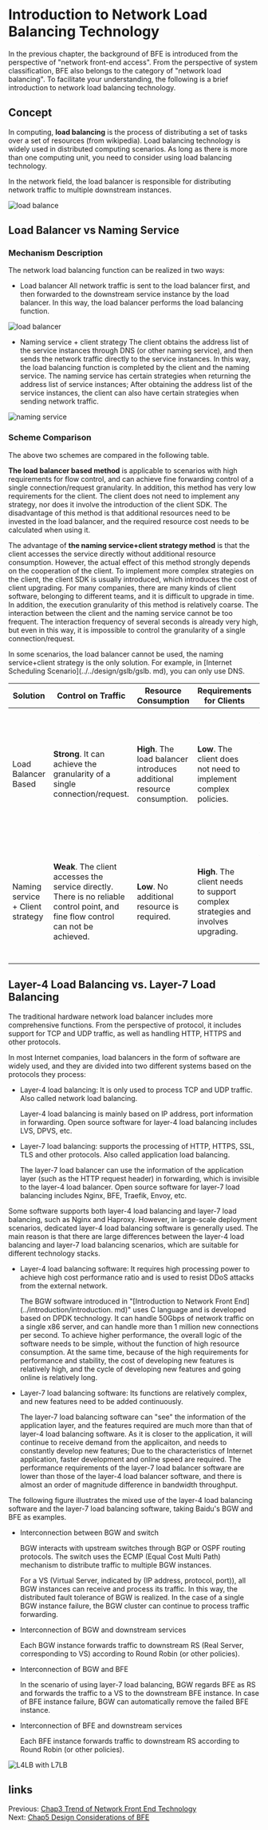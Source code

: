 # Introduction to Network Load Balancing Technology

In the previous chapter, the background of BFE is introduced from the perspective of "network front-end access". From the perspective of system classification, BFE also belongs to the category of "network load balancing". To facilitate your understanding, the following is a brief introduction to network load balancing technology.

## Concept

In computing, **load balancing** is the process of distributing a set of tasks over a set of resources (from wikipedia). Load balancing technology is widely used in distributed computing scenarios. As long as there is more than one computing unit, you need to consider using load balancing technology.

In the network field, the load balancer is responsible for distributing network traffic to multiple downstream instances.



![load balance](./load_balance.png)

## Load Balancer vs Naming Service

### Mechanism Description

The network load balancing function can be realized in two ways:

+ Load balancer
  All network traffic is sent to the load balancer first, and then forwarded to the downstream service instance by the load balancer.
  In this way, the load balancer performs the load balancing function.

![load balancer](./load_balancer.png)

+ Naming service + client strategy
The client obtains the address list of the service instances through DNS (or other naming service), and then sends the network traffic directly to the service instances.
  In this way, the load balancing function is completed by the client and the naming service. The naming service has certain strategies when returning the address list of service instances; After obtaining the address list of the service instances, the client can also have certain strategies when sending network traffic.


![naming service](./naming_service.png)

### Scheme Comparison

The above two schemes are compared in the following table.

**The load balancer based method** is applicable to scenarios with high requirements for flow control, and can achieve fine forwarding control of a single connection/request granularity. In addition, this method has very low requirements for the client. The client does not need to implement any strategy, nor does it involve the introduction of the client SDK. The disadvantage of this method is that additional resources need to be invested in the load balancer, and the required resource cost needs to be calculated when using it.

The advantage of **the naming service+client strategy method** is that the client accesses the service directly without additional resource consumption. However, the actual effect of this method strongly depends on the cooperation of the client. To implement more complex strategies on the client, the client SDK is usually introduced, which introduces the cost of client upgrading. For many companies, there are many kinds of client software, belonging to different teams, and it is difficult to upgrade in time. In addition, the execution granularity of this method is relatively coarse. The interaction between the client and the naming service cannot be too frequent. The interaction frequency of several seconds is already very high, but even in this way, it is impossible to control the granularity of a single connection/request.

In some scenarios, the load balancer cannot be used, the naming service+client strategy is the only solution. For example, in [Internet Scheduling Scenario](../../design/gslb/gslb. md), you can only use DNS.

| Solution                         | Control on Traffic                                           | Resource Consumption                                         | Requirements for Clients                                     | Applicable Scenarios                                         |
| -------------------------------- | ------------------------------------------------------------ | ------------------------------------------------------------ | ------------------------------------------------------------ | ------------------------------------------------------------ |
| Load Balancer Based              | **Strong**. It can achieve the granularity of a single connection/request. | **High**. The load balancer introduces additional resource consumption. | **Low**. The client does not need to implement complex policies. | The overall traffic scale is small (from the perspective of load balancer resource consumption); Application scenarios require strong flow control. |
| Naming service + Client strategy | **Weak**. The client accesses the service directly. There is no reliable control point, and  fine flow control can not be achieved. | **Low**. No additional resource is required.                | **High**. The client needs to support complex strategies and involves upgrading. | The overall traffic scale is large; The application scenario requires weak flow control; Scenarios where load balancers cannot be used. |

## Layer-4 Load Balancing vs. Layer-7 Load Balancing

The traditional hardware network load balancer includes more comprehensive functions. From the perspective of protocol, it includes support for TCP and UDP traffic, as well as handling HTTP, HTTPS and other protocols.

In most Internet companies, load balancers in the form of software are widely used, and they are divided into two different systems based on the protocols they process:

+ Layer-4 load balancing: It is only used to process TCP and UDP traffic. Also called network load balancing.

  Layer-4 load balancing is mainly based on IP address, port information in forwarding.
  Open source software for layer-4 load balancing includes LVS, DPVS, etc.

+ Layer-7 load balancing: supports the processing of HTTP, HTTPS, SSL, TLS and other protocols. Also called application load balancing.

  The layer-7 load balancer can use the information of the application layer (such as the HTTP request header) in forwarding, which is invisible to the layer-4 load balancer.
  Open source software for layer-7 load balancing includes Nginx, BFE, Traefik, Envoy, etc.

Some software supports both layer-4 load balancing and layer-7 load balancing, such as Nginx and Haproxy. However, in large-scale deployment scenarios, dedicated layer-4 load balancing software is generally used. The main reason is that there are large differences between the  layer-4 load balancing and  layer-7 load balancing scenarios, which are suitable for different technology stacks.

+ Layer-4 load balancing software: It requires high processing power to achieve high cost performance ratio and is used to resist DDoS attacks from the external network.

  The BGW software introduced in "[Introduction to Network Front End](../introduction/introduction. md)" uses C language and is developed based on DPDK technology. It can handle 50Gbps of network traffic on a single x86 server, and can handle more than 1 million new connections per second. To achieve higher performance, the overall logic of the software needs to be simple, without the function of high resource consumption. At the same time, because of the high requirements for performance and stability, the cost of developing new features is relatively high, and the cycle of developing new features and going online is relatively long.

+ Layer-7 load balancing software: Its functions are relatively complex, and new features need to be added continuously.

  The layer-7 load balancing software can "see" the information of the application layer, and the features required are much more than that of layer-4 load balancing software. As it is closer to the application, it will continue to receive demand from the applicaiton, and needs to constantly develop new features; Due to the characteristics of Internet application, faster development and online speed are required. The performance requirements of the layer-7 load balancer software are lower than those of the layer-4 load balancer software, and there is almost an order of magnitude difference in bandwidth throughput.

The following figure illustrates the mixed use of the layer-4 load balancing software and the layer-7 load balancing software, taking Baidu's BGW and BFE as examples.

+ Interconnection between BGW and switch

  BGW interacts with upstream switches through BGP or OSPF routing protocols. The switch uses the ECMP (Equal Cost Multi Path) mechanism to distribute traffic to multiple BGW instances.

  For a VS (Virtual Server, indicated by (IP address, protocol, port)), all BGW instances can receive and process its traffic. In this way, the distributed fault tolerance of BGW is realized. In the case of a single BGW instance failure, the BGW cluster can continue to process traffic forwarding.

+ Interconnection of BGW and downstream services

  Each BGW instance forwards traffic to downstream RS (Real Server, corresponding to VS) according to Round Robin (or other policies).

+ Interconnection of BGW and BFE

  In the scenario of using layer-7 load balancing, BGW regards BFE as RS and forwards the traffic to a VS to the downstream BFE instance. In case of BFE instance failure, BGW can automatically remove the failed BFE instance.

+ Interconnection of BFE and downstream services

  Each BFE instance forwards traffic to downstream RS according to Round Robin (or other policies).

![L4LB with L7LB](./L4LB_with_L7LB.png)




## links
Previous: [Chap3 Trend of Network Front End Technology](../../../en_us/frontend_principle/trend/trend.md)  
Next: [Chap5 Design Considerations of BFE](../../../en_us/design/ideas/ideas.md)